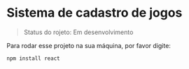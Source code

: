 # Sistema de cadastro de jogos

> Status do rojeto: Em desenvolvimento

Para rodar esse projeto na sua máquina, por favor digite:

```
npm install react
```
